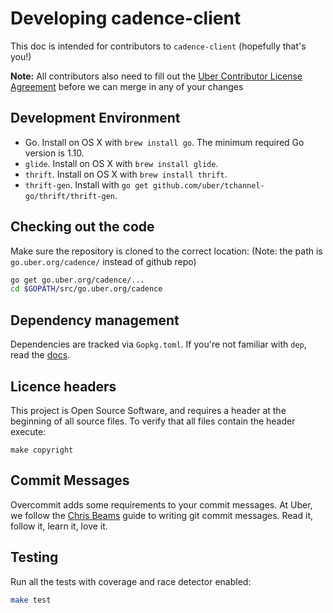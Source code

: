 # Developing cadence-client

This doc is intended for contributors to `cadence-client` (hopefully that's you!)

**Note:** All contributors also need to fill out the [Uber Contributor License Agreement](http://t.uber.com/cla) before we can merge in any of your changes

## Development Environment

* Go. Install on OS X with `brew install go`. The minimum required Go version is 1.10.
* `glide`. Install on OS X with `brew install glide`.
* `thrift`. Install on OS X with `brew install thrift`.
* `thrift-gen`. Install with `go get github.com/uber/tchannel-go/thrift/thrift-gen`.

## Checking out the code

Make sure the repository is cloned to the correct location:
(Note: the path is `go.uber.org/cadence/` instead of github repo)

```bash
go get go.uber.org/cadence/...
cd $GOPATH/src/go.uber.org/cadence
```

## Dependency management

Dependencies are tracked via `Gopkg.toml`. If you're not familiar with `dep`,
read the [docs](https://https://golang.github.io/dep/docs/introduction.html).

## Licence headers

This project is Open Source Software, and requires a header at the beginning of
all source files. To verify that all files contain the header execute:

```lang=bash
make copyright
```

## Commit Messages

Overcommit adds some requirements to your commit messages. At Uber, we follow the
[Chris Beams](http://chris.beams.io/posts/git-commit/) guide to writing git
commit messages. Read it, follow it, learn it, love it.

## Testing

Run all the tests with coverage and race detector enabled:

```bash
make test
```
